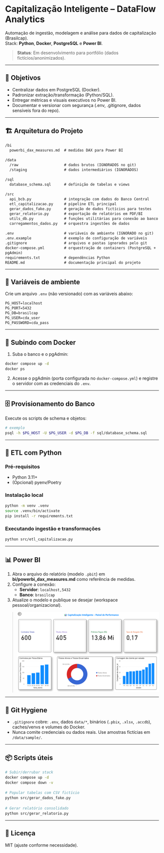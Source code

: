 # Capitalização Inteligente – DataFlow Analytics

Automação de ingestão, modelagem e análise para dados de capitalização (Brasilcap).  
Stack: **Python**, **Docker**, **PostgreSQL** e **Power BI**.

> **Status**: Em desenvolvimento para portfólio (dados fictícios/anonimizados).

---

## 🎯 Objetivos
- Centralizar dados em PostgreSQL (Docker).
- Padronizar extração/transformação (Python/SQL).
- Entregar métricas e visuais executivos no Power BI.
- Documentar e versionar com segurança (.env, .gitignore, dados sensíveis fora do repo).

---

## 🏗️ Arquitetura do Projeto

```
/bi
  powerbi_dax_measures.md  # medidas DAX para Power BI

/data
  /raw                     # dados brutos (IGNORADOS no git)
  /staging                 # dados intermediários (IGNORADOS)

/sql
  database_schema.sql      # definição de tabelas e views

/src
  api_bcb.py               # integração com dados do Banco Central
  etl_capitalizacao.py     # pipeline ETL principal
  gerar_dados_fake.py      # geração de dados fictícios para testes
  gerar_relatorio.py       # exportação de relatórios em PDF/BI
  utils_db.py              # funções utilitárias para conexão ao banco
  carregamentos_dados.py   # orquestra ingestões de dados

.env                       # variáveis de ambiente (IGNORADO no git)
.env.example               # exemplo de configuração de variáveis
.gitignore                 # arquivos e pastas ignorados pelo git
docker-compose.yml         # orquestração de containers (PostgreSQL + pgAdmin)
requirements.txt           # dependências Python
README.md                  # documentação principal do projeto
```
---

## 🔐 Variáveis de ambiente

Crie um arquivo `.env` (não versionado) com as variáveis abaixo:
```
PG_HOST=localhost
PG_PORT=5432
PG_DB=brasilcap
PG_USER=cda_user
PG_PASSWORD=cda_pass
```

---

## 🐳 Subindo com Docker

1) Suba o banco e o pgAdmin:

```bash
docker compose up -d
docker ps
```

2) Acesse o pgAdmin (porta configurada no `docker-compose.yml`) e registre o servidor com as credenciais do `.env`.

---

## 🗄️ Provisionamento do Banco

Execute os scripts de schema e objetos:

```bash
# exemplo
psql -h $PG_HOST -U $PG_USER -d $PG_DB -f sql/database_schema.sql
```

---

## 🔁 ETL com Python

### Pré-requisitos
- Python 3.11+
- (Opcional) pyenv/Poetry

### Instalação local
```bash
python -m venv .venv
source .venv/bin/activate
pip install -r requirements.txt
```

### Executando ingestão e transformações
```bash
python src/etl_capitalizacao.py
```

---

## 📊 Power BI

1) Abra o arquivo do relatório (modelo `.pbit`) em **bi/powerbi_dax_measures.md** como referência de medidas.  
2) Configure a conexão:
   - **Servidor**: `localhost,5432`  
   - **Banco**: `brasilcap`
3) Atualize o modelo e publique se desejar (workspace pessoal/organizacional).

> ![Visão geral do dashboard](report/img/dashboard_overview.png)

---

## 🧹 Git Hygiene

- `.gitignore` cobre: `.env`, dados `data/*`, binários (`.pbix`, `.xlsx`, `.accdb`), caches/venvs e volumes do Docker.
- Nunca comite credenciais ou dados reais. Use amostras fictícias em `/data/sample/`.

---

## 📦 Scripts úteis

```bash
# Subir/derrubar stack
docker compose up -d
docker compose down -v

# Popular tabelas com CSV fictício
python src/gerar_dados_fake.py

# Gerar relatório consolidado
python src/gerar_relatorio.py
```

---

## 📄 Licença
MIT (ajuste conforme necessidade).